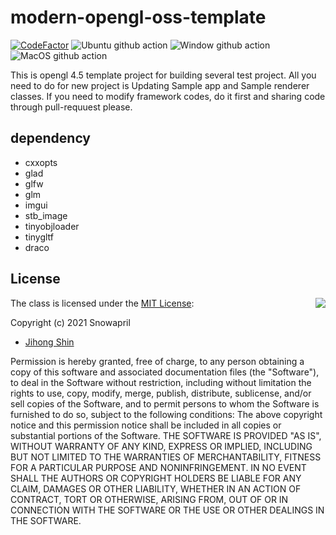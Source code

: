 # modern-opengl-oss-template

[![CodeFactor](https://www.codefactor.io/repository/github/snowapril/modern-opengl-oss-template/badge)](https://www.codefactor.io/repository/github/snowapril/modern-opengl-oss-template)
![Ubuntu github action](https://github.com/Snowapril/modern-opengl-oss-template/actions/workflows/ubuntu.yml/badge.svg?branch=main)
![Window github action](https://github.com/Snowapril/modern-opengl-oss-template/actions/workflows/window.yml/badge.svg?branch=main)
![MacOS github action](https://github.com/Snowapril/modern-opengl-oss-template/actions/workflows/macos.yml/badge.svg?branch=main)

This is opengl 4.5 template project for building several test project.
All you need to do for new project is Updating Sample app and Sample renderer classes.
If you need to modify framework codes, do it first and sharing code through pull-requuest please.

## dependency
*   cxxopts
*   glad
*   glfw
*   glm
*   imgui
*   stb_image
*   tinyobjloader
*   tinygltf
*   draco

## License
<img align="right" src="http://opensource.org/trademarks/opensource/OSI-Approved-License-100x137.png">

The class is licensed under the [MIT License](http://opensource.org/licenses/MIT):

Copyright (c) 2021 Snowapril
*   [Jihong Shin](https://github.com/Snowapril)

Permission is hereby granted, free of charge, to any person obtaining a copy of this software and associated documentation files (the "Software"), to deal in the Software without restriction, including without limitation the rights to use, copy, modify, merge, publish, distribute, sublicense, and/or sell copies of the Software, and to permit persons to whom the Software is furnished to do so, subject to the following conditions:
The above copyright notice and this permission notice shall be included in all copies or substantial portions of the Software.
THE SOFTWARE IS PROVIDED "AS IS", WITHOUT WARRANTY OF ANY KIND, EXPRESS OR IMPLIED, INCLUDING BUT NOT LIMITED TO THE WARRANTIES OF MERCHANTABILITY, FITNESS FOR A PARTICULAR PURPOSE AND NONINFRINGEMENT. IN NO EVENT SHALL THE AUTHORS OR COPYRIGHT HOLDERS BE LIABLE FOR ANY CLAIM, DAMAGES OR OTHER LIABILITY, WHETHER IN AN ACTION OF CONTRACT, TORT OR OTHERWISE, ARISING FROM, OUT OF OR IN CONNECTION WITH THE SOFTWARE OR THE USE OR OTHER DEALINGS IN THE SOFTWARE.
